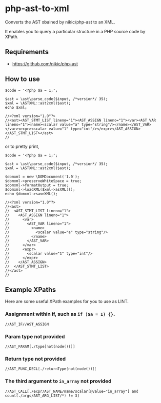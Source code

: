 # php-ast-to-xml

Converts the AST obained by nikic/php-ast to an XML.

It enables you to query a particular structure in a PHP source code by XPath.

## Requirements

* https://github.com/nikic/php-ast

## How to use

```
$code = '<?php $a = 1;';

$ast = \ast\parse_code($input, /*version*/ 35);
$xml = \ASTXML::ast2xml($ast);
echo $xml;

//<?xml version="1.0"?>
//<ast><AST_STMT_LIST lineno="1"><AST_ASSIGN lineno="1"><var><AST_VAR lineno="1"><name><scalar value="a" type="string"/></name></AST_VAR></var><expr><scalar value="1" type="int"/></expr></AST_ASSIGN></AST_STMT_LIST></ast>
//
```

or to pretty print,

```
$code = '<?php $a = 1;';

$ast = \ast\parse_code($input, /*version*/ 35);
$xml = \ASTXML::ast2xml($ast);

$domxml = new \DOMDocument('1.0');
$domxml->preserveWhiteSpace = true;
$domxml->formatOutput = true;
$domxml->loadXML($xml->asXML());
echo $domxml->saveXML();

//<?xml version="1.0"?>
//<ast>
//  <AST_STMT_LIST lineno="1">
//    <AST_ASSIGN lineno="1">
//      <var>
//        <AST_VAR lineno="1">
//          <name>
//            <scalar value="a" type="string"/>
//          </name>
//        </AST_VAR>
//      </var>
//      <expr>
//        <scalar value="1" type="int"/>
//      </expr>
//    </AST_ASSIGN>
//  </AST_STMT_LIST>
//</ast>
//
```

## Example XPaths

Here are some useful XPath examples for you to use as LINT.

### Assignment within if, such as `if ($a = 1) {}`.

```
//AST_IF//AST_ASSIGN
```

### Param type not provided

```
//AST_PARAM[./type[not(node())]]
```

### Return type not provided

```
//AST_FUNC_DECL[./returnType[not(node())]]
```

### The third argument to `in_array` not provided

```
//AST_CALL[./expr/AST_NAME/name/scalar[@value="in_array"] and count(./args/AST_ARG_LIST/*) != 3]
```
